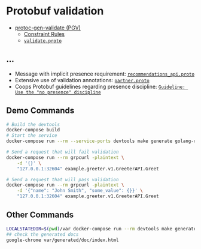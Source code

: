 # Protobuf validation

- [protoc-gen-validate (PGV)](https://github.com/bufbuild/protoc-gen-validate)
  - [Constraint Rules](https://github.com/bufbuild/protoc-gen-validate#constraint-rules)
  - [`validate.proto`](https://github.com/bufbuild/protoc-gen-validate/blob/main/validate/validate.proto)

## ...

- Message with implicit presence requirement: [`recommendations_api.proto`](https://github.com/coopnorge/services-interfaces/blob/cd6050f1f32c3d48a4052b894c76416983032576/proto/coopnorge/offers/recommendations/v1beta1/recommendations_api.proto#L25-L30)
- Extensive use of validation annotations: [`partner.proto`](https://github.com/coopnorge/sapcrm-profile-data/blob/e7397d84621aab1d8bca13e9e3956fd0a0018808/spec/proto/coopnorge/customer/privy/sapcrm/v1/partner.proto)
- Coops Protobuf guidelines regarding presence discipline: [`Guideline: Use the "no presence" discipline`](https://inventory.internal.coop/docs/default/component/coop-playbook/guidelines/api/protocol-buffers-specifications/#use-the-no-presence-discipline)

## Demo Commands

```bash
# Build the devtools
docker-compose build
# Start the service
docker-compose run --rm --service-ports devtools make generate golang-run CLI_ARGS='service run'

# Send a request that will fail validation
docker-compose run --rm grpcurl -plaintext \
    -d '{}' \
    "127.0.0.1:32604" example.greeter.v1.GreeterAPI.Greet

# Send a request that will pass validation
docker-compose run --rm grpcurl -plaintext \
    -d '{"name": "John Smith", "some_value": {}}' \
    "127.0.0.1:32604" example.greeter.v1.GreeterAPI.Greet
```


## Other Commands

```bash
LOCALSTATEDIR=$(pwd)/var docker-compose run --rm devtools make generate
## check the generated docs
google-chrome var/generated/doc/index.html
```
